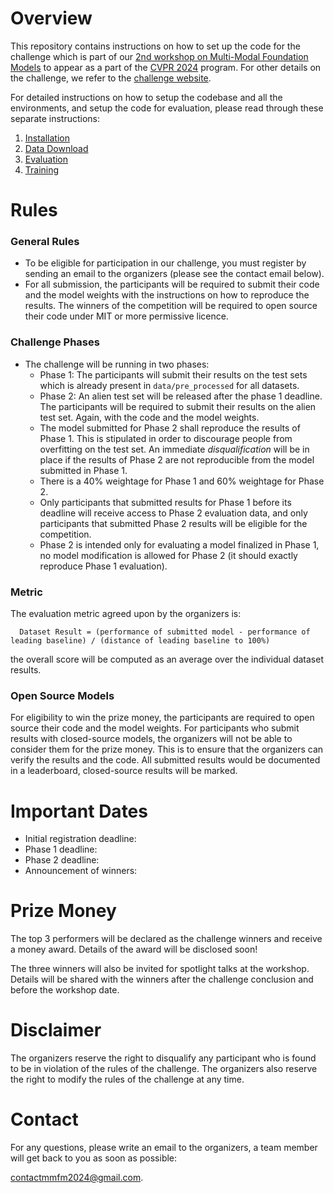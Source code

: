 # Overview

This repository contains instructions on how to set up the code for the challenge which is part of our 
[2nd workshop on Multi-Modal Foundation Models](https://sites.google.com/view/2nd-mmfm-workshop/home?authuser=0) 
to appear as a part of 
the [CVPR 2024](https://cvpr.thecvf.com/) program. 
For other details on the challenge, we refer to the
[challenge website](https://sites.google.com/view/2nd-mmfm-workshop/challenge?authuser=0).

For detailed instructions on how to setup the codebase and all the environments, and setup the code for evaluation, please read through these separate instructions:

1. [Installation](docs/installation.md)
2. [Data Download](docs/download.md)
3. [Evaluation](docs/evaluation.md)
4. [Training](docs/training.md)

# Rules

### General Rules
- To be eligible for participation in our challenge, you must register by sending an email to the organizers (please see the contact email below).
- For all submission, the participants will be required to submit their code and the model weights with the instructions on how to reproduce the results. The winners of the competition will be required to open source their code under MIT or more permissive licence. 

### Challenge Phases
- The challenge will be running in two phases: 
  - Phase 1: The participants will submit their results on the test sets which is already present in `data/pre_processed` for all datasets.
  - Phase 2: An alien test set will be released after the phase 1 deadline. The participants will be required to submit their results on the alien test set. Again, with the code and the model weights. 
  - The model submitted for Phase 2 shall reproduce the results of Phase 1. This is stipulated in order to discourage people from overfitting on the test set. An immediate *disqualification* will be in place if the results of Phase 2 are not reproducible from the model submitted in Phase 1.
  - There is a 40% weightage for Phase 1 and 60% weightage for Phase 2.
  - Only participants that submitted results for Phase 1 before its deadline will receive access to Phase 2 evaluation data, and only participants that submitted Phase 2 results will be eligible for the competition.
  - Phase 2 is intended only for evaluating a model finalized in Phase 1, no model modification is allowed for Phase 2 (it should exactly reproduce Phase 1 evaluation).

### Metric
  The evaluation metric agreed upon by the organizers is: 

      Dataset Result = (performance of submitted model - performance of leading baseline) / (distance of leading baseline to 100%)
  the overall score will be computed as an average over the individual dataset results.

### Open Source Models
For eligibility to win the prize money, the participants are required to open source their code and the model weights. 
For participants who submit results with closed-source models, the organizers will not be 
able to consider them for the prize money. This is to ensure that the organizers can verify the results and the code.
All submitted results would be documented in a leaderboard, closed-source results will be marked.

# Important Dates
- Initial registration deadline: 
- Phase 1 deadline:
- Phase 2 deadline:
- Announcement of winners:



# Prize Money

The top 3 performers will be declared as the challenge winners and receive a money award. Details of the award will be disclosed soon! 

The three winners will also be invited for spotlight talks at the workshop. Details will 
be shared with the winners after the challenge conclusion and before the workshop date.


# Disclaimer
The organizers reserve the right to disqualify any participant who is found to be in violation of the rules of the challenge. 
The organizers also reserve the right to modify the rules of the challenge at any time.

# Contact
For any questions, please write an email to the organizers, a team member will get back to you as soon as possible:

[contactmmfm2024@gmail.com](contactmmfm2024@gmail.com).

